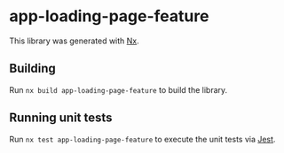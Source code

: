 # app-loading-page-feature

This library was generated with [Nx](https://nx.dev).

## Building

Run `nx build app-loading-page-feature` to build the library.

## Running unit tests

Run `nx test app-loading-page-feature` to execute the unit tests via [Jest](https://jestjs.io).

